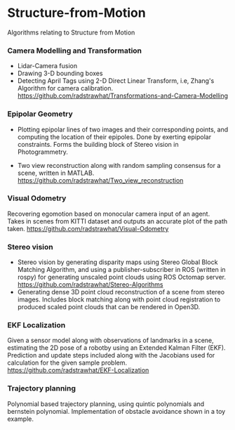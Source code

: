# Structure-from-Motion
Algorithms relating to Structure from Motion 

### Camera Modelling and Transformation
* Lidar-Camera fusion 
* Drawing 3-D bounding boxes
* Detecting April Tags using 2-D Direct Linear Transform, i.e, Zhang's Algorithm for camera calibration.
https://github.com/radstrawhat/Transformations-and-Camera-Modelling

### Epipolar Geometry
* Plotting epipolar lines of two images and their corresponding points, and computing the location of their epipoles. Done by exerting epipolar constraints. Forms the building block of Stereo vision in Photogrammetry.

* Two view reconstruction along with random sampling consensus for a scene, written in MATLAB.
https://github.com/radstrawhat/Two_view_reconstruction

### Visual Odometry
Recovering egomotion based on monocular camera input of an agent. Takes in scenes from KITTI dataset and outputs an accurate plot of the path taken.
https://github.com/radstrawhat/Visual-Odometry

### Stereo vision
* Stereo vision by generating disparity maps using Stereo Global Block Matching Algorithm, and using a publisher-subscriber in ROS (written in rospy) for generating unscaled point clouds using ROS Octomap server.
https://github.com/radstrawhat/Stereo-Algorithms
* Generating dense 3D point cloud reconstruction of a scene from stereo images. Includes block matching along with point cloud registration to produced scaled point clouds that can be rendered in Open3D.

### EKF Localization
Given a sensor model along with observations of landmarks in a scene, estimating the 2D pose of a robotby using an Extended Kalman Filter (EKF). Prediction and update steps included along with the Jacobians used for calculation for the given sample problem.
https://github.com/radstrawhat/EKF-Localization

### Trajectory planning
Polynomial based trajectory planning, using quintic polynomials and bernstein polynomial. Implementation of obstacle avoidance shown in a toy example.
